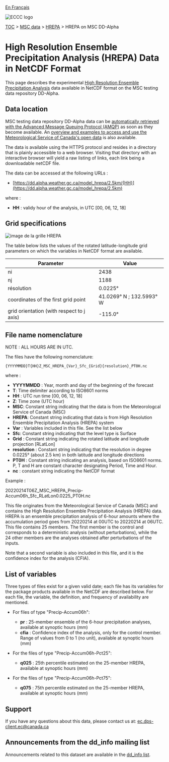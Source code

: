 [En Français](readme_hrepa-datamart_fr.md)

![ECCC logo](../../img_eccc-logo.png)

[TOC](../../readme_fr.md) > [MSC data](../readme_fr.md) > [HREPA](readme_hrepa_fr.md) > HREPA on MSC DD-Alpha

# High Resolution Ensemble Precipitation Analysis (HREPA) Data in NetCDF Format

This page describes the experimental [High Resolution Ensemble Precipitation Analysis](./readme_hrepa-datamart_en.md) data available in NetCDF format on the MSC testing data repository DD-Alpha.


## Data location

MSC testing data repository DD-Alpha data can be [automatically retrieved with the Advanced Message Queuing Protocol (AMQP)](../../msc-datamart/amqp_en.md) as soon as they become available. An [overview and examples to access and use the Meteorological Service of Canada's open data](../../usage/readme_en.md) is also available.

The data is available using the HTTPS protocol and resides in a directory that is plainly accessible to a web browser. Visiting that directory with an interactive browser will yield a raw listing of links, each link being a downloadable netCDF file.

The data can be accessed at the following URLs :

* [https://dd.alpha.weather.gc.ca/model_hrepa/2.5km/{HH}](https://dd.alpha.weather.gc.ca/model_hrepa/2.5km)

where :

* __HH__ : validy hour of the analysis, in UTC [00, 06, 12, 18]

## Grid specifications

![image de la grille HREPA](https://collaboration.cmc.ec.gc.ca/cmc/cmos/public_doc/msc-data/nwp_hrepa/grille_hrepa.png)

The table below lists the values of the rotated latitude-longitude grid parameters on which the variables in NetCDF format are available.

| Parameter | Value |
| ------ | ------ |
| ni | 2438 |
| nj | 1188 | 
| résolution        | 0.0225°                  |
| coordinates of the first grid point | 41.0269° N ; 132.5993° W | 
| grid orientation (with respect to j axis) | -115.0° |

## File name nomenclature 

NOTE : ALL HOURS ARE IN UTC.

The files have the following nomenclature:

`{YYYYMMDD}T{HH}Z_MSC_HREPA_{Var}_Sfc_{Grid}{resolution}_PT0H.nc`

where : 

* __YYYYMMDD__ : Year, month and day of the beginning of the forecast
* __T__: Time delimiter according to ISO8601 norms
* __HH__ : UTC run time [00, 06, 12, 18]
* __Z__: Time zone (UTC hour)
* __MSC__: Constant string indicating that the data is from the Meteorologcal Service of Canada (MSC)
* __HREPA__: Constant string indicating that data is from High Resolution Ensemble Precipitation Analysis (HREPA) system
* __Var__ : Variables included in this file. See the list below
* __Sfc__: Constant string indicating that the level type is Surface
* __Grid__ : Constant string indicating the rotated latitude and longitude projection [RLatLon]
* __resolution__ : Constant string indicating that the resolution in degree 0.0225° (about 2.5 km) in both latitude and longitude directions
* __PT0H__ : Constant string indicating an analysis, based on ISO8601 norms. P, T and H are constant character designating Period, Time and Hour.
* __nc__ : constant string indicating the NetCDF format

Example :

20220214T06Z_MSC_HREPA_Precip-Accum06h_Sfc_RLatLon0.0225_PT0H.nc

This file originates from the Meteorological Service of Canada (MSC) and contains the High Resolution Ensemble Precipitation Analysis (HREPA) data. HREPA is an ensemble precipitation analysis of 6-hour amounts where the accumulation period goes from 20220214 at 00UTC to 20220214 at 06UTC. This file contains 25 members. The first member is the control and corresponds to a deterministic analysis (without perturbations), while the 24 other members are the analyses obtained after perturbations of the inputs.

Note that a second variable is also included in this file, and it is the confidence index for the analysis (CFIA).

## List of variables

Three types of files exist for a given valid date; each file has its variables for the package products available in the NetCDF are described below. For each file, the variable, the definition, and frequency of availability are mentioned.

* For files of type "Precip-Accum06h":

    * __pr__ : 25-member ensemble of the 6-hour precipitation analyses, available at synoptic hours (mm)
    * __cfia__ : Confidence index of the analysis, only for the control member. Range of values from 0 to 1 (no unit), available at synoptic hours (mm)
    
* For the files of type "Precip-Accum06h-Pct25":

    * __q025__ : 25th percentile estimated on the 25-member HREPA, available at synoptic hours (mm)
    
* For the files of type "Precip-Accum06h-Pct75":

    * __q075__ : 75th percentile estimated on the 25-member HREPA, available at synoptic hours (mm)

## Support

If you have any questions about this data, please contact us at: [ec.dps-client.ec@canada.ca](mailto:ec.dps-client.ec@canada.ca)

## Announcements from the dd_info mailing list 

Announcements related to this dataset are available in the [dd_info list](https://lists.ec.gc.ca/cgi-bin/mailman/listinfo/dd_info).





























